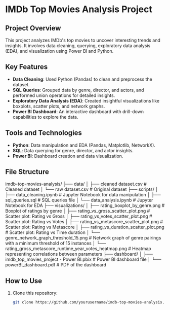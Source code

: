# IMDb Top Movies Analysis Project

## Project Overview

This project analyzes IMDb's top movies to uncover interesting trends and insights. It involves data cleaning, querying, exploratory data analysis (EDA), and visualization using Power BI and Python.

## Key Features

- **Data Cleaning**: Used Python (Pandas) to clean and preprocess the dataset.
- **SQL Queries**: Grouped data by genre, director, and actors, and performed union operations for detailed insights.
- **Exploratory Data Analysis (EDA)**: Created insightful visualizations like boxplots, scatter plots, and network graphs.
- **Power BI Dashboard**: An interactive dashboard with drill-down capabilities to explore the data.

## Tools and Technologies

- **Python**: Data manipulation and EDA (Pandas, Matplotlib, NetworkX).
- **SQL**: Data querying for genre, director, and actor insights.
- **Power BI**: Dashboard creation and data visualization.

## File Structure

imdb-top-movies-analysis/
├── data/
│   ├── cleaned dataset.csv      # Cleaned dataset 
│   └── raw dataset.csv          # Original dataset
├── scripts/
│   ├── data_cleaning.ipynb         # Jupyter Notebook for data manipulation
│   ├── sql_queries.sql          # SQL queries file
│   └── data_analysis.ipynb       # Jupyter Notebook for EDA
├── visualizations/
│   ├── rating_boxplot_by_genre.png       # Boxplot of ratings by genre
│   ├── rating_vs_gross_scatter_plot.png      # Scatter plot: Rating vs Gross
│   ├── rating_vs_votes_scatter_plot.png      # Scatter plot: Rating vs Votes
│   ├── rating_vs_metascore_scatter_plot.png  # Scatter plot: Rating vs Metascore
│   ├── rating_vs_duration_scatter_plot.png   # Scatter plot: Rating vs Time duration
│   └── genre_network_graph_threshold_15.png        # Network graph of genre pairings with a minimum threshold of 15 instances
│   └── rating_gross_metascore_runtime_year_votes_heatmap.png      # Heatmap representing correlations between parameters 
├── dashboard/
│   ├── imdb_top_movies_project - Power BI.pbix  # Power BI dashboard file
│   └── powerBI_dashboard.pdf   # PDF of the dashboard

## How to Use
1. Clone this repository:
   ```bash
   git clone https://github.com/yourusername/imdb-top-movies-analysis.git
